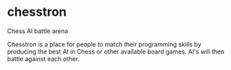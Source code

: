 # chesstron
Chess AI battle arena

Chesstron is a place for people to match their programming skills by producing the best AI in Chess or other available board games. AI's will then battle against each other.
